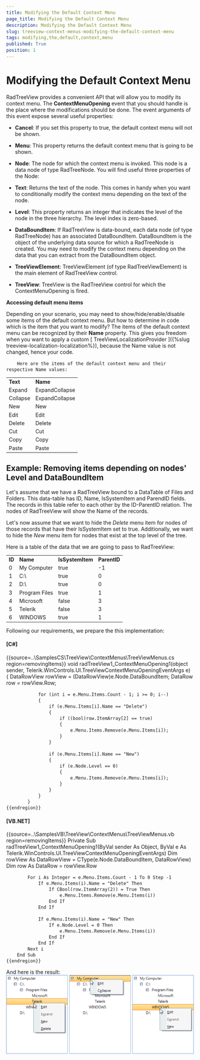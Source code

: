 ```yaml
---
title: Modifying the Default Context Menu
page_title: Modifying the Default Context Menu
description: Modifying the Default Context Menu
slug: treeview-context-menus-modifying-the-default-context-menu
tags: modifying,the,default,context,menu
published: True
position: 1
---
```


# Modifying the Default Context Menu



RadTreeView provides a convenient API that will allow you to modify its context menu.
        The __ContextMenuOpening__ event that you should handle is the place
        where the modifications
        should be done. The event arguments of this event expose several useful properties:
      

* __Cancel__: If you set this property to true,
            the default context menu will not be shown.
          

* __Menu__: This property returns the
            default context menu that is going to be shown.
          

* __Node__: The node for which the context menu is
            invoked. This node is a data node of type RadTreeNode. You will find useful three properties of the
            Node:
          

* __Text__:
                Returns the text of the node. This comes in handy when you want to conditionally
                modify the context menu depending on the text of the node.
              

* __Level__:
                This property returns an integer that indicates the level of the node in the three hierarchy.
                The level index is zero-based.
              

* __DataBoundItem__: If RadTreeView is data-bound, each data node
                (of type RadTreeNode) has an associated DataBoundItem. DataBoundItem is the object
                of the underlying data source for which a RadTreeNode is created. You may need to modify the
                context menu depending on the data that you can extract from the DataBoundItem object.
              

* __TreeViewElement__: TreeViewElement (of type RadTreeViewElement) is the main
            element of RadTreeView control.
          

* __TreeView__: TreeView is the RadTreeView control for which
            the ContextMenuOpening is fired.
          

__Accessing default menu items__

Depending on your scenario, you may need to show/hide/enable/disable some items
        of the default context menu. But how to determine in code which is the item that you want to modify?
        The items of the default context menu can be recognized by their __Name__ property.
        This gives you freedom when you want to apply a custom
        [
          TreeViewLocalizationProvider
        ]({%slug treeview-localization-localization%}), because the Name value is not changed, hence your code.

        Here are the items of the default context menu and their respective Name values:
      
<table><tr><td><b>Text</b></td><td><b>Name</b></td></tr><tr><td>Expand</td><td>ExpandCollapse</td></tr><tr><td>Collapse</td><td>ExpandCollapse</td></tr><tr><td>New</td><td>New</td></tr><tr><td>Edit</td><td>Edit</td></tr><tr><td>Delete</td><td>Delete</td></tr><tr><td>Cut</td><td>Cut</td></tr><tr><td>Copy</td><td>Copy</td></tr><tr><td>Paste</td><td>Paste</td></tr></table>

## Example: Removing items depending on nodes' Level and DataBoundItem

Let's assume that we have a RadTreeView bound to a DataTable of Files and Folders.
          This data-table has ID, Name, IsSystemItem and ParendID fields. The records in this table
          refer to each other by the ID-ParentID relation. The nodes of RadTreeView will show the Name
          of the records.
        

Let's now assume that we want to hide the *Delete*
          menu item for nodes of those records that have their IsSystemItem set to true.
          Additionally, we want to hide the *New* menu item for nodes
          that exist at the top level of the tree.
        

Here is a table of the data that we are going to pass to RadTreeView:
<table><tr><td><b>ID</b></td><td><b>Name</b></td><td><b>IsSystemItem</b></td><td><b>ParentID</b></td></tr><tr><td>0</td><td>My Computer</td><td>true</td><td>-1</td></tr><tr><td>1</td><td>C:\</td><td>true</td><td>0</td></tr><tr><td>2</td><td>D:\</td><td>true</td><td>0</td></tr><tr><td>3</td><td>Program Files</td><td>true</td><td>1</td></tr><tr><td>4</td><td>Microsoft</td><td>false</td><td>3</td></tr><tr><td>5</td><td>Telerik</td><td>false</td><td>3</td></tr><tr><td>6</td><td>WINDOWS</td><td>true</td><td>1</td></tr></table>

Following our requirements, we prepare the this implementation:

#### __[C#]__

{{source=..\SamplesCS\TreeView\ContextMenus\TreeViewMenus.cs region=removingItems}}
	        void radTreeView1_ContextMenuOpening1(object sender, Telerik.WinControls.UI.TreeViewContextMenuOpeningEventArgs e)
	        {
	            DataRowView rowView = (DataRowView)e.Node.DataBoundItem;
	            DataRow row = rowView.Row;
	
	            for (int i = e.Menu.Items.Count - 1; i >= 0; i--)
	            {
	                if (e.Menu.Items[i].Name == "Delete")
	                {
	                    if ((bool)row.ItemArray[2] == true)
	                    {
	                        e.Menu.Items.Remove(e.Menu.Items[i]);
	                    }
	                }
	
	                if (e.Menu.Items[i].Name == "New")
	                {
	                    if (e.Node.Level == 0)
	                    {
	                        e.Menu.Items.Remove(e.Menu.Items[i]);
	                    }
	                }
	            }         
	        }
	{{endregion}}



#### __[VB.NET]__

{{source=..\SamplesVB\TreeView\ContextMenus\TreeViewMenus.vb region=removingItems}}
	    Private Sub radTreeView1_ContextMenuOpening1(ByVal sender As Object, ByVal e As Telerik.WinControls.UI.TreeViewContextMenuOpeningEventArgs)
	        Dim rowView As DataRowView = CType(e.Node.DataBoundItem, DataRowView)
	        Dim row As DataRow = rowView.Row
	
	        For i As Integer = e.Menu.Items.Count - 1 To 0 Step -1
	            If e.Menu.Items(i).Name = "Delete" Then
	                If CBool(row.ItemArray(2)) = True Then
	                    e.Menu.Items.Remove(e.Menu.Items(i))
	                End If
	            End If
	
	            If e.Menu.Items(i).Name = "New" Then
	                If e.Node.Level = 0 Then
	                    e.Menu.Items.Remove(e.Menu.Items(i))
	                End If
	            End If
	        Next i
	    End Sub
	{{endregion}}



And here is the result:![treeview-context-menus-modifying-the-default-context-menu 001](images/treeview-context-menus-modifying-the-default-context-menu001.png)
